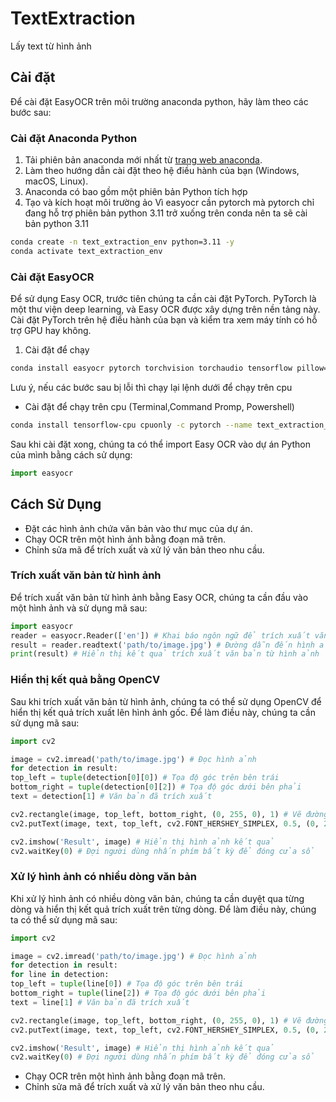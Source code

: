 # TextExtraction

Lấy text từ hình ảnh

## Cài đặt

Để cài đặt EasyOCR trên môi trường anaconda python, hãy làm theo các bước sau: 

### Cài đặt Anaconda Python

1. Tải phiên bản anaconda mới nhất từ [trang web anaconda](https://www.anaconda.com/download).
2. Làm theo hướng dẫn cài đặt theo hệ điều hành của bạn (Windows, macOS, Linux).
3. Anaconda có bao gồm một phiên bản Python tích hợp
4. Tạo và kích hoạt môi trường ảo
Vì easyocr cần pytorch mà pytorch chỉ đang hỗ trợ phiên bản python 3.11 trở xuống trên conda nên ta sẽ cài bản python 3.11

```bash
conda create -n text_extraction_env python=3.11 -y
conda activate text_extraction_env
```

### Cài đặt EasyOCR

Để sử dụng Easy OCR, trước tiên chúng ta cần cài đặt PyTorch. PyTorch là một thư viện deep learning, và Easy OCR được xây dựng trên nền tảng này. Cài đặt PyTorch trên hệ điều hành của bạn và kiểm tra xem máy tính có hỗ trợ GPU hay không.

1. Cài đặt để chạy

```bash 
conda install easyocr pytorch torchvision torchaudio tensorflow pillow=9.4 -c pytorch --name text_extraction_env
```
Lưu ý, nếu các bước sau bị lỗi thì chạy lại lệnh dưới để chạy trên cpu
- Cài đặt để chạy trên cpu (Terminal,Command Promp, Powershell)
  
```bash
conda install tensorflow-cpu cpuonly -c pytorch --name text_extraction_env
```

Sau khi cài đặt xong, chúng ta có thể import Easy OCR vào dự án Python của mình bằng cách sử dụng:

```python
import easyocr
```

## Cách Sử Dụng
- Đặt các hình ảnh chứa văn bản vào thư mục của dự án.
- Chạy OCR trên một hình ảnh bằng đoạn mã trên.
- Chỉnh sửa mã để trích xuất và xử lý văn bản theo nhu cầu.

### Trích xuất văn bản từ hình ảnh

Để trích xuất văn bản từ hình ảnh bằng Easy OCR, chúng ta cần đầu vào một hình ảnh và sử dụng mã sau:
```python
import easyocr
reader = easyocr.Reader(['en']) # Khai báo ngôn ngữ để trích xuất văn bản (trong trường hợp này là tiếng Anh)
result = reader.readtext('path/to/image.jpg') # Đường dẫn đến hình ảnh cần trích xuất
print(result) # Hiển thị kết quả trích xuất văn bản từ hình ảnh
```
### Hiển thị kết quả bằng OpenCV

Sau khi trích xuất văn bản từ hình ảnh, chúng ta có thể sử dụng OpenCV để hiển thị kết quả trích xuất lên hình ảnh gốc. Để làm điều này, chúng ta cần sử dụng mã sau:

```python
import cv2

image = cv2.imread('path/to/image.jpg') # Đọc hình ảnh
for detection in result:
top_left = tuple(detection[0][0]) # Tọa độ góc trên bên trái
bottom_right = tuple(detection[0][2]) # Tọa độ góc dưới bên phải
text = detection[1] # Văn bản đã trích xuất

cv2.rectangle(image, top_left, bottom_right, (0, 255, 0), 1) # Vẽ đường viền xung quanh văn bản
cv2.putText(image, text, top_left, cv2.FONT_HERSHEY_SIMPLEX, 0.5, (0, 255, 0), 1) # Hiển thị văn bản

cv2.imshow('Result', image) # Hiển thị hình ảnh kết quả
cv2.waitKey(0) # Đợi người dùng nhấn phím bất kỳ để đóng cửa sổ
```
### Xử lý hình ảnh có nhiều dòng văn bản

Khi xử lý hình ảnh có nhiều dòng văn bản, chúng ta cần duyệt qua từng dòng và hiển thị kết quả trích xuất trên từng dòng. Để làm điều này, chúng ta có thể sử dụng mã sau:

```python
import cv2

image = cv2.imread('path/to/image.jpg') # Đọc hình ảnh
for detection in result:
for line in detection:
top_left = tuple(line[0]) # Tọa độ góc trên bên trái
bottom_right = tuple(line[2]) # Tọa độ góc dưới bên phải
text = line[1] # Văn bản đã trích xuất

cv2.rectangle(image, top_left, bottom_right, (0, 255, 0), 1) # Vẽ đường viền xung quanh văn bản
cv2.putText(image, text, top_left, cv2.FONT_HERSHEY_SIMPLEX, 0.5, (0, 255, 0), 1) # Hiển thị văn bản

cv2.imshow('Result', image) # Hiển thị hình ảnh kết quả
cv2.waitKey(0) # Đợi người dùng nhấn phím bất kỳ để đóng cửa sổ
```

- Chạy OCR trên một hình ảnh bằng đoạn mã trên.
- Chỉnh sửa mã để trích xuất và xử lý văn bản theo nhu cầu.
